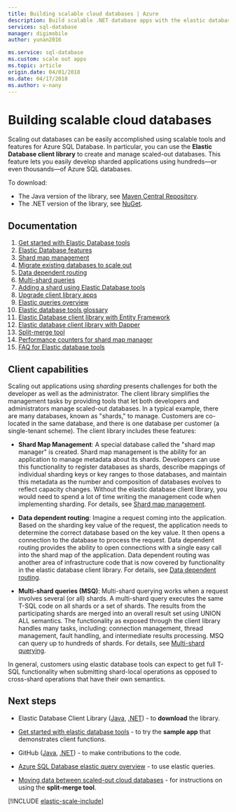 ```yaml
---
title: Building scalable cloud databases | Azure
description: Build scalable .NET database apps with the elastic database client library
services: sql-database
manager: digimobile
author: yunan2016

ms.service: sql-database
ms.custom: scale out apps
ms.topic: article
origin.date: 04/01/2018
ms.date: 04/17/2018
ms.author: v-nany
---
```

# Building scalable cloud databases
Scaling out databases can be easily accomplished using scalable tools and features for Azure SQL Database. In particular, you can use the **Elastic Database client library** to create and manage scaled-out databases. This feature lets you easily develop sharded applications using hundreds—or even thousands—of Azure SQL databases.

To download:
* The Java version of the library, see [Maven Central Repository](https://search.maven.org/#search%7Cga%7C1%7Celastic-db-tools).
* The .NET version of the library, see [NuGet](https://www.nuget.org/packages/Microsoft.Azure.SqlDatabase.ElasticScale.Client/).

## Documentation
1. [Get started with Elastic Database tools](sql-database-elastic-scale-get-started.md)
2. [Elastic Database features](sql-database-elastic-scale-introduction.md)
3. [Shard map management](sql-database-elastic-scale-shard-map-management.md)
4. [Migrate existing databases to scale out](sql-database-elastic-convert-to-use-elastic-tools.md)
5. [Data dependent routing](sql-database-elastic-scale-data-dependent-routing.md)
6. [Multi-shard queries](sql-database-elastic-scale-multishard-querying.md)
7. [Adding a shard using Elastic Database tools](sql-database-elastic-scale-add-a-shard.md)
9. [Upgrade client library apps](sql-database-elastic-scale-upgrade-client-library.md) 
10. [Elastic queries overview](sql-database-elastic-query-overview.md)
11. [Elastic database tools glossary](sql-database-elastic-scale-glossary.md)
12. [Elastic Database client library with Entity Framework](sql-database-elastic-scale-use-entity-framework-applications-visual-studio.md)
13. [Elastic database client library with Dapper](sql-database-elastic-scale-working-with-dapper.md)
14. [Split-merge tool](sql-database-elastic-scale-overview-split-and-merge.md)
15. [Performance counters for shard map manager](sql-database-elastic-database-client-library.md) 
16. [FAQ for Elastic database tools](sql-database-elastic-scale-faq.md)

## Client capabilities
Scaling out applications using *sharding* presents challenges for both the developer as well as the administrator. The client library simplifies the management tasks by providing tools that let both developers and administrators manage scaled-out databases. In a typical example, there are many databases, known as "shards," to manage. Customers are co-located in the same database, and there is one database per customer (a single-tenant scheme). The client library includes these features:

- **Shard Map Management**: A special database called the "shard map manager" is created. Shard map management is the ability for an application to manage metadata about its shards. Developers can use this functionality to register databases as shards, describe mappings of individual sharding keys or key ranges to those databases, and maintain this metadata as the number and composition of databases evolves to reflect capacity changes. Without the elastic database client library, you would need to spend a lot of time writing the management code when implementing sharding. For details, see [Shard map management](sql-database-elastic-scale-shard-map-management.md).

- **Data dependent routing**: Imagine a request coming into the application. Based on the sharding key value of the request, the application needs to determine the correct database based on the key value. It then opens a connection to the database to process the request. Data dependent routing provides the ability to open connections with a single easy call into the shard map of the application. Data dependent routing was another area of infrastructure code that is now covered by functionality in the elastic database client library. For details, see [Data dependent routing](sql-database-elastic-scale-data-dependent-routing.md).
- **Multi-shard queries (MSQ)**: Multi-shard querying works when a request involves several (or all) shards. A multi-shard query executes the same T-SQL code on all shards or a set of shards. The results from the participating shards are merged into an overall result set using UNION ALL semantics. The functionality as exposed through the client library handles many tasks, including: connection management, thread management, fault handling, and intermediate results processing. MSQ can query up to hundreds of shards. For details, see [Multi-shard querying](sql-database-elastic-scale-multishard-querying.md).

In general, customers using elastic database tools can expect to get full T-SQL functionality when submitting shard-local operations as opposed to cross-shard operations that have their own semantics.



## Next steps

- Elastic Database Client Library ([Java](https://search.maven.org/#search%7Cga%7C1%7Ca%3A%22azure-elasticdb-tools%22), [.NET](http://www.nuget.org/packages/Microsoft.Azure.SqlDatabase.ElasticScale.Client/)) - to **download** the library.

- [Get started with elastic database tools](sql-database-elastic-scale-get-started.md) - to try the **sample app** that demonstrates client functions.

- GitHub ([Java](https://github.com/Microsoft/elastic-db-tools-for-java/blob/master/README.md), [.NET](https://github.com/Azure/elastic-db-tools)) - to make contributions to the code.
- [Azure SQL Database elastic query overview](sql-database-elastic-query-overview.md) - to use elastic queries.

- [Moving data between scaled-out cloud databases](sql-database-elastic-scale-overview-split-and-merge.md) - for instructions on using the **split-merge tool**.



<!-- Additional resources H2 -->

[!INCLUDE [elastic-scale-include](../../includes/elastic-scale-include.md)]


<!--Anchors-->
<!--Image references-->

[1]: ./media/sql-database-elastic-database-client-library/glossary.png

